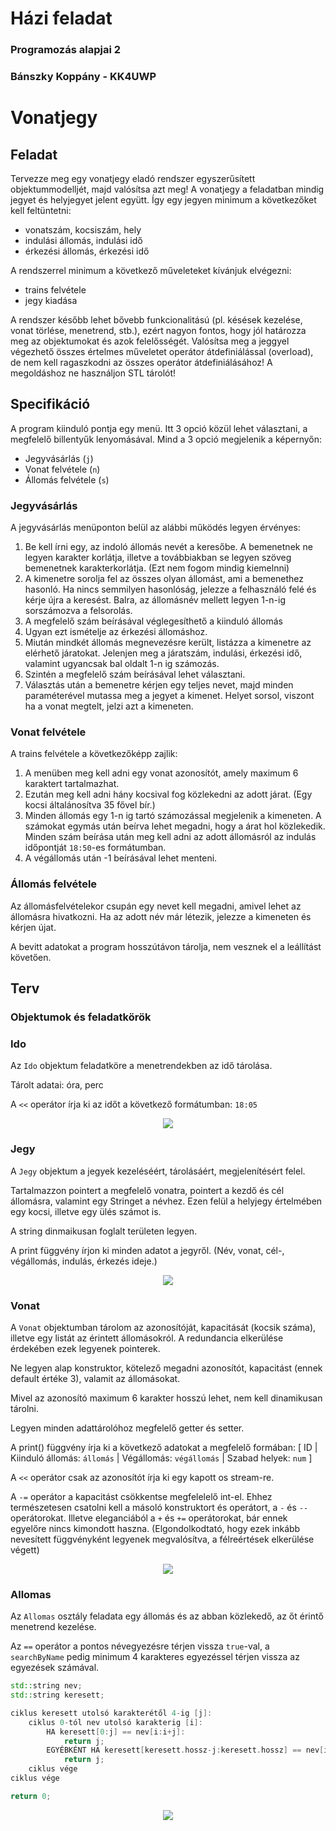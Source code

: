 # Házi feladat

### Programozás alapjai 2

### Bánszky Koppány - KK4UWP

# Vonatjegy

## Feladat

Tervezze meg egy vonatjegy eladó rendszer egyszerűsített objektummodelljét, majd valósítsa azt meg! A vonatjegy a feladatban mindig jegyet és helyjegyet jelent együtt. Így egy jegyen minimum a következőket kell feltüntetni:

- vonatszám, kocsiszám, hely  
- indulási állomás, indulási idő  
- érkezési állomás, érkezési idő

A rendszerrel minimum a következő műveleteket kívánjuk elvégezni:

- trains felvétele  
- jegy kiadása  

A rendszer később lehet bővebb funkcionalitású (pl. késések kezelése, vonat törlése, menetrend, stb.), ezért nagyon fontos, hogy jól határozza meg az objektumokat és azok felelősségét.
Valósítsa meg a jeggyel végezhető összes értelmes műveletet operátor átdefiniálással (overload), de nem kell ragaszkodni az összes operátor átdefiniálásához! A megoldáshoz ne használjon STL tárolót!

## Specifikáció

A program kiinduló pontja egy menü. Itt 3 opció közül lehet választani, a megfelelő billentyűk lenyomásával. Mind a 3 opció megjelenik a képernyőn:

- Jegyvásárlás (`j`)
- Vonat felvétele (`n`)
- Állomás felvétele (`s`)

### Jegyvásárlás

A jegyvásárlás menüponton belül az alábbi működés legyen érvényes:  

  1. Be kell írni egy, az indoló állomás nevét a keresőbe. A bemenetnek ne legyen karakter korlátja, illetve a továbbiakban se legyen szöveg bemenetnek karakterkorlátja. (Ezt nem fogom mindig kiemelnni)
  1. A kimenetre sorolja fel az összes olyan állomást, ami a bemenethez hasonló. Ha nincs semmilyen hasonlóság, jelezze a felhasználó felé és kérje újra a keresést. Balra, az állomásnév mellett legyen 1-n-ig sorszámozva a felsorolás.
  1. A megfelelő szám beírásával véglegesíthető a kiinduló állomás
  1. Ugyan ezt ismételje az érkezési állomáshoz.
  1. Miután mindkét állomás megnevezésre került, listázza a kimenetre az elérhető járatokat. Jelenjen meg a járatszám, indulási, érkezési idő, valamint ugyancsak bal oldalt 1-n ig számozás.
  1. Szintén a megfelelő szám beírásával lehet választani.
  1. Választás után a bemenetre kérjen egy teljes nevet, majd minden paraméterével mutassa meg a jegyet a kimenet. Helyet sorsol, viszont ha a vonat megtelt, jelzi azt a kimeneten.

### Vonat felvétele

A trains felvétele a következőképp zajlik:

1. A menüben meg kell adni egy vonat azonosítót, amely maximum 6 karaktert tartalmazhat.
1. Ezután meg kell adni hány kocsival fog közlekedni az adott járat. (Egy kocsi általánosítva 35 fővel bír.)
1. Minden állomás egy 1-n ig tartó számozással megjelenik a kimeneten. A számokat egymás után beírva lehet megadni, hogy a árat hol közlekedik. Minden szám beírása után meg kell adni az adott állomásról az indulás időpontját `18:50`-es formátumban.
1. A végállomás után -1 beírásával lehet menteni.

### Állomás felvétele

Az állomásfelvételekor csupán egy nevet kell megadni, amivel lehet az állomásra hivatkozni. Ha az adott név már létezik, jelezze a kimeneten és kérjen újat.

A bevitt adatokat a program hosszútávon tárolja, nem vesznek el a leállítást követően.


## Terv

### Objektumok és feladatkörök

### Ido

Az `Ido` objektum feladatköre a menetrendekben az idő tárolása.

Tárolt adatai: óra, perc

A `<<` operátor írja ki az időt a következő formátumban: `18:05`

<p align="center">
  <img src="./uml/Ido.png">
</p>


### Jegy

A `Jegy` objektum a jegyek kezeléséért, tárolásáért, megjelenítésért felel.

Tartalmazzon pointert a megfelelő vonatra, pointert a kezdő és cél állomásra, valamint egy Stringet a névhez. Ezen felül a helyjegy értelmében egy kocsi, illetve egy ülés számot is.

A string dinmaikusan foglalt területen legyen.

A print függvény írjon ki minden adatot a jegyről. (Név, vonat, cél-, végállomás, indulás, érkezés ideje.)

<p align="center">
  <img src="./uml/Jegy.png">
</p>


### Vonat

A `Vonat` objektumban tárolom az azonosítóját, kapacitását (kocsik száma), illetve egy listát az érintett állomásokról. A redundancia elkerülése érdekében ezek legyenek pointerek.

Ne legyen alap konstruktor, kötelező megadni azonosítót, kapacitást (ennek default értéke 3), valamit az állomásokat.

Mivel az azonosító maximum 6 karakter hosszú lehet, nem kell dinamikusan tárolni.

Legyen minden adattárolóhoz megfelelő getter és setter.

A print() függvény írja ki a következő adatokat a megfelelő formában: [ ID | Kiinduló állomás: `állomás` | Végállomás: `végállomás` | Szabad helyek: `num` ]

A `<<` operátor csak az azonosítót írja ki egy kapott os stream-re.

A `-=` operátor a kapacitást csökkentse megfelelelő int-el.
Ehhez természetesen csatolni kell a másoló konstruktort és operátort, a `-` és `--` operátorokat. Illetve eleganciából a `+` és `+=` operátorokat, bár ennek egyelőre nincs kimondott haszna. (Elgondolkodtató, hogy ezek inkább nevesített függvényként legyenek megvalósítva, a félreértések elkerülése végett)


<p align="center">
  <img src="./uml/Vonat.png">
</p>


### Allomas

Az `Allomas` osztály feladata egy állomás és az abban közlekedő, az őt érintő menetrend kezelése.

Az `==` operátor a pontos névegyezésre térjen vissza `true`-val, a `searchByName` pedig minimum 4 karakteres egyezéssel térjen vissza az egyezések számával.

```cpp
std::string nev;
std::string keresett;

ciklus keresett utolsó karakterétől 4-ig [j]:
    ciklus 0-tól nev utolsó karakterig [i]:
        HA keresett[0:j] == nev[i:i+j]:
            return j;
        EGYÉBKÉNT HA keresett[keresett.hossz-j:keresett.hossz] == nev[i:i+j]:
            return j;
    ciklus vége
ciklus vége

return 0;
```


<p align="center">
  <img src="./uml/Allomas.png">
</p>


<!-- 
### Menetrend

Legyen a `Menetrend` az állomásokon a trains indulásának kezelésért felelős.

Az osztályban az indulás időpontját és az adott vonatra egy referenciát tároljon.

Legyen egy print függvénye, ami kiírja az indulás időpontját, a vonat azonosítóját és az állomást.


<p align="center">
  <img src="./uml/Menetrend.png">
</p>



 -->
